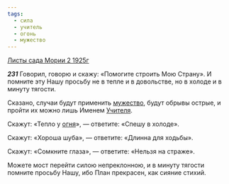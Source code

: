 ```yaml
---
tags:
  - сила
  - учитель
  - огонь
  - мужество
---
```


[Листы сада Мории 2 1925г](/agni/1925)

___231___
Говорил, говорю и скажу: «Помогите строить Мою Страну». И помните эту Нашу просьбу не в тепле и в довольстве, но в холоде и в минуту тягости.   

Сказано, случаи будут применить [мужество](/tag/#мужество), будут обрывы острые, и пройти их можно лишь Именем [Учителя](/tag/#учитель).   

Скажут: «Тепло у [огня](/tag/#огонь)», — ответите: «Спешу в холоде».   

Скажут: «Хороша шуба», — ответите: «Длинна для ходьбы».   

Скажут: «Сомкните глаза», — ответите: «Нельзя на страже».   

Можете мост перейти силою непреклонною, и в минуту тягости помните просьбу Нашу, ибо План прекрасен, как сияние стихий.   


